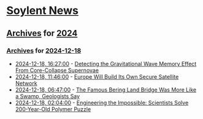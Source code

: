 # [Soylent News](../../../README.md)

## [Archives](../../index.md) for [2024](../index.md)

### [Archives](../../index.md) for [2024-12-18](index.md)

* [2024-12-18, 16:27:00](https://soylentnews.org/article.pl?sid=24/12/18/1149222&from=rss) - [Detecting the Gravitational Wave Memory Effect From Core-Collapse Supernovae](https://soylentnews.org/article.pl?sid=24/12/18/1149222&from=rss)
* [2024-12-18, 11:46:00](https://soylentnews.org/article.pl?sid=24/12/18/1147218&from=rss) - [Europe Will Build Its Own Secure Satellite Network](https://soylentnews.org/article.pl?sid=24/12/18/1147218&from=rss)
* [2024-12-18, 06:47:00](https://soylentnews.org/article.pl?sid=24/12/17/1649228&from=rss) - [The Famous Bering Land Bridge Was More Like a Swamp, Geologists Say](https://soylentnews.org/article.pl?sid=24/12/17/1649228&from=rss)
* [2024-12-18, 02:04:00](https://soylentnews.org/article.pl?sid=24/12/16/1631248&from=rss) - [Engineering the Impossible: Scientists Solve 200-Year-Old Polymer Puzzle](https://soylentnews.org/article.pl?sid=24/12/16/1631248&from=rss)
